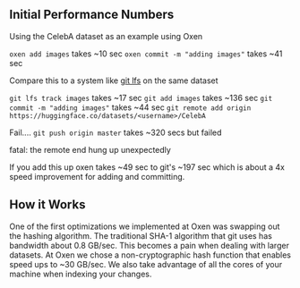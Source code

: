 ## Initial Performance Numbers

Using the CelebA dataset as an example using Oxen

`oxen add images` takes ~10 sec
`oxen commit -m "adding images"` takes ~41 sec

Compare this to a system like [git lfs](https://git-lfs.github.com/) on the same dataset

`git lfs track images` takes ~17 sec
`git add images` takes ~136 sec
`git commit -m "adding images"` takes ~44 sec
`git remote add origin https://huggingface.co/datasets/<username>/CelebA`

Fail....
`git push origin master` takes ~320 secs but failed

fatal: the remote end hung up unexpectedly

If you add this up oxen takes ~49 sec to git's ~197 sec which is about a 4x speed improvement for adding and committing.

## How it Works

One of the first optimizations we implemented at Oxen was swapping out the hashing algorithm. The traditional SHA-1 algorithm that git uses has bandwidth about 0.8 GB/sec. This becomes a pain when dealing with larger datasets. At Oxen we chose a non-cryptographic hash function that enables speed ups to ~30 GB/sec. We also take advantage of all the cores of your machine when indexing your changes.

